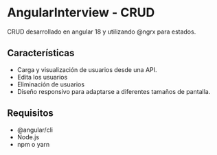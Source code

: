 # AngularInterview - CRUD

CRUD desarrollado en angular 18 y utilizando @ngrx para estados.

## Características

- Carga y visualización de usuarios desde una API.
- Edita los usuarios
- Eliminación de usuarios
- Diseño responsivo para adaptarse a diferentes tamaños de pantalla.

## Requisitos

- @angular/cli
- Node.js
- npm o yarn




